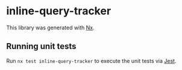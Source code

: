 # inline-query-tracker

This library was generated with [Nx](https://nx.dev).

## Running unit tests

Run `nx test inline-query-tracker` to execute the unit tests via [Jest](https://jestjs.io).

